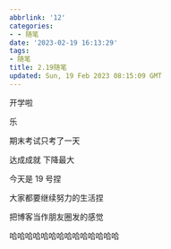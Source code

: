 ```yaml
---
abbrlink: '12'
categories:
- - 随笔
date: '2023-02-19 16:13:29'
tags:
- 随笔
title: 2.19随笔
updated: Sun, 19 Feb 2023 08:15:09 GMT
---
```

开学啦

乐

期末考试只考了一天

达成成就 下降最大

今天是 19 号捏

大家都要继续努力的生活捏

把博客当作朋友圈发的感觉

哈哈哈哈哈哈哈哈哈哈哈哈哈哈
